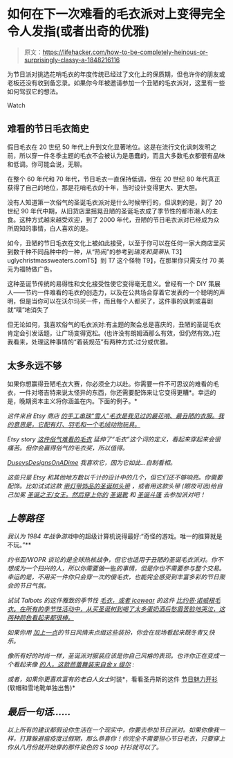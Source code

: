 # 如何在下一次难看的毛衣派对上变得完全令人发指(或者出奇的优雅)

> 原文：<https://lifehacker.com/how-to-be-completely-heinous-or-surprisingly-classy-a-1848216116>

为节日派对挑选花哨毛衣的年度传统已经过了文化上的保质期，但也许你的朋友或老板还没有收到备忘录。如果你今年被邀请参加一个丑陋的毛衣派对，这里有一些如何驾驭它的想法。

Watch

## **难看的节日毛衣简史**

假日毛衣在 20 世纪 50 年代上升到文化显著地位。这是在流行文化讽刺发明之前，所以穿一件冬季主题的毛衣不会被认为是愚蠢的，而且大多数毛衣都很有品味和低调。你可能会说，无聊。

在整个 60 年代和 70 年代，节日毛衣一直保持低调，但在 20 世纪 80 年代真正获得了自己的地位，那是花哨毛衣的十年，当时设计变得更大、更大胆。

没有人知道第一次俗气的圣诞毛衣派对是什么时候举行的，但讽刺的是，到了 20 世纪 90 年代中期，从旧货店里摇晃丑陋的圣诞毛衣成了季节性的都市潮人的主食。这种方式越来越受欢迎，到了 2000 年代，丑陋的节日毛衣派对已经成为众所周知的事情，白人喜欢的是。

如今，丑陋的节日毛衣在文化上被如此接受，以至于你可以在任何一家大商店里买到数千种不同品种中的一种，从“热闹”的参考到*瑞克和莫蒂*从 T3】uglychristmassweaters.comT5】到 T7 这个怪物 T9】，在那里你只需支付 70 美元为福特做广告。

这种圣诞节传统的易得性和文化接受性使它变得毫无意义。曾经有一个 DIY 策展人——节约一件难看的毛衣的创造力，以及在公共场合穿着它发表的一个聪明的声明，但是当你可以在沃尔玛买一件，而且每个人都买了，这件事的讽刺或喜剧就“噗”地消失了

但无论如何，我喜欢俗气的毛衣派对:有主题的聚会总是喜庆的，丑陋的圣诞毛衣肯定会引发话题，让广场变得宽松。(也许没有朗姆酒那么有效，但仍然有效。)在我看来，处理这种事情的“着装规范”有两种方式:过分或优雅。

## **太多永远不够**

如果你想赢得丑陋毛衣大赛，你必须全力以赴。你需要一件不可思议的难看的毛衣，一件对塔吉特来说太怪异的东西，你还需要配饰来让它变得更糟*。幸运的是，晚期资本主义将你涵盖在内。下面的例子。*

*这件来自 Etsy 商店 [的手工串珠“雪人”毛衣是我见过的最花哨、最丑陋的衣服。我的意思是，它配有灯、羽毛和一个毛绒动物玩具。](https://www.etsy.com/shop/tackyuglychristmas?ref=simple-shop-header-name&listing_id=750925319)*

*Etsy story [这件俗气难看的毛衣](https://www.etsy.com/shop/TackyUglySweaters?ref=simple-shop-header-name&listing_id=258072829) 延伸了“毛衣”这个词的定义，看起来穿起来会很痛苦。但你会赢得俗气的毛衣奖，所以值得。* 

*[DuseysDesignsOnADime](https://www.etsy.com/shop/DuseysDesignsOnADime) 我喜欢它，因为它如此...自制看相。* 

*这些只是 Etsy 和其他地方数以千计的设计中的几个，但它们还不够响亮。你需要配饰。比如试试这款 [带灯带饰品的圣诞树头带](https://www.etsy.com/listing/1094114222/ugly-christmas-sweater-party-headband?click_key=cbf0ec9e186ddef2d8ba1a065e60b9bc05dbd91b:1094114222&click_sum=1f688339&ga_order=most_relevant&ga_search_type=all&ga_view_type=gallery&ga_search_query=tree+topper+headband&ref=sr_gallery-1-10&organic_search_click=1&cns=1) ，或者用这款头带 (眼妆可选)给自己加冕 [圣诞之王/女王。然后穿上你的](https://www.etsy.com/listing/1122328275/christmas-headband-adult-christmas?click_key=f2974aee1839f0da25f307b997292b2e282e53df:1122328275&click_sum=a928706b&ga_order=most_relevant&ga_search_type=all&ga_view_type=gallery&ga_search_query=tree+topper+headband&ref=sr_gallery-1-16&organic_search_click=1&etp=1) [圣诞靴](https://www.etsy.com/listing/1091461802/christmas-boots-santa-claus-print-womens?click_key=d7405f44977e0b6d03b2f2173c05a559d4c2c9e7:1091461802&click_sum=951e9d1b&ga_order=most_relevant&ga_search_type=all&ga_view_type=gallery&ga_search_query=Holiday+boots&ref=sr_gallery-1-1&organic_search_click=1&pro=1&frs=1&edd=1) 和 [圣诞斗篷](https://www.etsy.com/listing/1099582294/vintage-cloak-renaissance-cloak?click_key=6863907409f047dec4716bb617a38eab310b8d16:1099582294&click_sum=1721cbb9&ga_order=most_relevant&ga_search_type=all&ga_view_type=gallery&ga_search_query=Christmas+Cape&ref=sr_gallery-1-7&organic_search_click=1&pro=1&frs=1&edd=1) 去参加派对吧！* 

## ***上等路径***

*我认为 1984 年战争游戏*中的超级计算机说得最好:“奇怪的游戏。唯一的胜算就是不玩。”**

*约书亚/WOPR 谈论的是全球热核战争，但它也适用于丑陋的圣诞毛衣派对。你不想成为一个扫兴的人，所以你需要做*一些*的事情，但是你也不需要参与整个交易。幸运的是，不用买一件你只会穿一次的傻毛衣，也能完全感受到丰富多彩的节日聚会的节日气氛。*

*试试 Talbots 的这件雅致的季节性 [毛衣，或者 Icewear](https://www.talbots.com/icicle-fair-isle-sweater/P214121764.html?cgid=apparel&dwvar_P214121764_color=DARK%20VIOLET/MULTI&dwvar_P214121764_sizeType=WO#start=1) 的这件 [比约恩·诺威根毛衣。在所有的季节性活动中，从买圣诞树到喝了太多蛋奶酒后愁眉苦脸地哭泣，这两种颜色看起来都很棒。](https://www.icewear.is/us/bjorn-norwegian-lined-wool-sweater?gclid=Cj0KCQiAnuGNBhCPARIsACbnLzqvsumhJj1Pm-jrfw9e5U5aCsJ96mN7uI0QUEitoMzkVvl5y9ZTYJQaApl1EALw_wcB)*

*如果你用 [加上一点](https://www.etsy.com/listing/527674754/christmas-star-headband-christmas-tree?click_key=e7ad19bfc0cfc639dfe5bc6f76c26c10a1955e65:527674754&click_sum=94c76e6b&ga_order=most_relevant&ga_search_type=all&ga_view_type=gallery&ga_search_query=tree+topper+headband&ref=sr_gallery-1-3&organic_search_click=1&etp=1)的节日风情来点缀这些装扮，你会在现场看起来既冬青*又*快乐。* 

*像所有好的时尚一样，圣诞派对服装应该是你自己风格的表现。也许你正在变成一个看起来像 [的人，这款芭蕾舞装来自金 x 缇尔](https://goldxteal.com/products/shawna-sweater?_pos=1&_sid=877398985&_ss=r) :*

*或者，如果你更喜欢富有的老白人女士*时装*，看看圣丹斯的这件 [节日魅力开衫](https://www.sundancecatalog.com/product/99137.do?code=GGLFPL) (软帽和雪地靴单独出售)*

## ***最后一句话……*** 

*以上所有的建议都假设你生活在一个现实中，你要去参加节日派对。如果你像我一样，打算躲避瘟疫度过假期，那么恭喜你！你完全不需要担心节日毛衣，只要穿上你从八月份就开始穿的那件染色的 S toop 衬衫就可以了。*